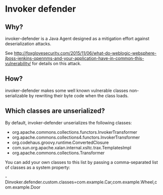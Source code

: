 Invoker defender
================

## Why?

invoker-defender is a Java Agent designed as a mitigation effort against deserialization attacks.

See http://foxglovesecurity.com/2015/11/06/what-do-weblogic-websphere-jboss-jenkins-opennms-and-your-application-have-in-common-this-vulnerability/ for details on this attack.

## How?
 
invoker-defender makes some well known vulnerable classes non-serializable by rewriting their byte code when the class loads.

## Which classes are unserialized?

By default, invoker-defender unserializes the following classes:

* org.​apache.​commons.​collections.​functors.​InvokerTransformer
* org.​apache.​commons.​collections4.​functors.​InvokerTransformer
* org.​codehaus.​groovy.​runtime.​ConvertedClosure
* com.​sun.​org.​apache.​xalan.​internal.​xsltc.​trax.​TemplatesImpl
* org.​apache.​commons.​collections.​Transformer

You can add your own classes to this list by passing a comma-separated list of classes as a system property:

-Dinvoker.defender.custom.classes=com.example.Car,com.example.Wheel,com.example.Door

